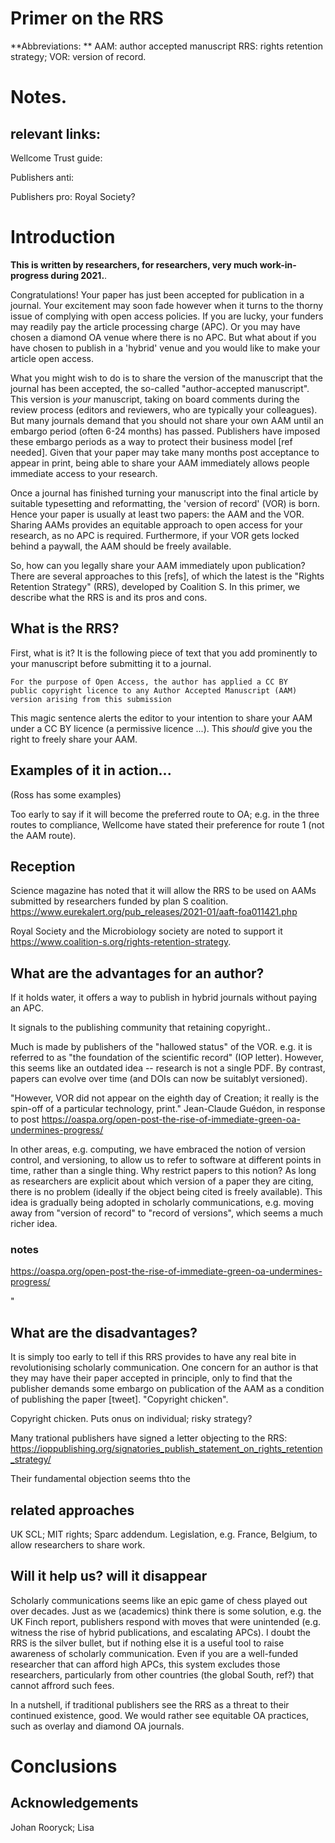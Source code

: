 # Primer on the RRS


**Abbreviations: ** 
AAM: author accepted manuscript
RRS: rights retention strategy; 
VOR: version of record.


# Notes.

## relevant links:

Wellcome Trust guide:

Publishers anti:

Publishers pro: Royal Society? 


# Introduction

**This is written by researchers, for researchers, very much
work-in-progress during 2021.**.

Congratulations!  Your paper has just been accepted for publication in
a journal.  Your excitement may soon fade however when it turns to the
thorny issue of complying with open access policies.  If you are
lucky, your funders may readily pay the article processing charge
(APC).  Or you may have chosen a diamond OA venue where there is no
APC.  But what about if you have chosen to publish in a 'hybrid' venue
and you would like to make your article open access.

What you might wish to do is to share the version of the manuscript
that the journal has been accepted, the so-called "author-accepted
manuscript".  This version is *your* manuscript, taking on board
comments during the review process (editors and reviewers, who are
typically your colleagues).  But many journals demand that you should
not share your own AAM until an embargo period (often 6-24 months) has
passed.  Publishers have imposed these embargo periods as a way to
protect their business model [ref needed].  Given that your paper may
take many months post acceptance to appear in print, being able to
share your AAM immediately allows people immediate access to your
research.

Once a journal has finished turning your manuscript into the final
article by suitable typesetting and reformatting, the 'version of
record' (VOR) is born. Hence your paper is usually at least two
papers: the AAM and the VOR.  Sharing AAMs provides an equitable
approach to open access for your research, as no APC is required.
Furthermore, if your VOR gets locked behind a paywall, the AAM should
be freely available.

So, how can you legally share your AAM immediately upon publication?
There are several approaches to this [refs], of which the latest is
the "Rights Retention Strategy" (RRS), developed by Coalition S.  In
this primer, we describe what the RRS is and its pros and cons.


## What is the RRS?


First, what is it?  It is the following piece of text that you add
prominently to your manuscript before submitting it to a journal.

    For the purpose of Open Access, the author has applied a CC BY
	public copyright licence to any Author Accepted Manuscript (AAM)
	version arising from this submission


This magic sentence alerts the editor to your intention to share your
AAM under a CC BY licence (a permissive licence ...).  This *should*
give you the right to freely share your AAM.


## Examples of it in action...

(Ross has some examples)

Too early to say if it will become the preferred route to OA; e.g. in
the three routes to compliance, Wellcome have stated their preference
for route 1 (not the AAM route).


## Reception



Science magazine has noted that it will allow the RRS to be used on
AAMs submitted by researchers funded by plan S coalition. 
<https://www.eurekalert.org/pub_releases/2021-01/aaft-foa011421.php>

Royal Society and the Microbiology  society are noted to support it
<https://www.coalition-s.org/rights-retention-strategy>.


## What are the advantages for an author?

If it holds water, it offers a way to publish in hybrid journals
without paying an APC.

It signals to the publishing community that retaining copyright..

Much is made by publishers of the "hallowed status" of the
VOR. e.g. it is referred to as "the foundation of the scientific
record" (IOP letter). However, this seems like an outdated idea --
research is not a single PDF.  By contrast, papers can evolve over
time (and DOIs can now be suitablyt versioned).  

"However, VOR did not appear on the eighth day of Creation; it really
is the spin-off of a particular technology, print." Jean-Claude
Guédon, in response to post <https://oaspa.org/open-post-the-rise-of-immediate-green-oa-undermines-progress/>


In other areas,
e.g. computing, we have embraced the notion of version control, and
versioning, to allow us to refer to software at different points in
time, rather than a single thing.  Why restrict papers to this notion?
As long as researchers are explicit about which version of a paper
they are citing, there is no problem (ideally if the object being
cited is freely available).  This idea is gradually being adopted in
scholarly communications, e.g. moving away from "version of record" to
"record of versions", which seems a much richer idea.


### notes
<https://oaspa.org/open-post-the-rise-of-immediate-green-oa-undermines-progress/>

"

## What are the disadvantages?

It is simply too early to tell if this RRS provides to have any real
bite in revolutionising scholarly communication.  One concern for an
author is that they may have their paper accepted in principle, only
to find that the publisher demands some embargo on publication of the
AAM as a condition of publishing the paper [tweet]. "Copyright
chicken".

Copyright chicken.  Puts onus on individual; risky strategy?

Many trational publishers have signed a letter objecting to the RRS:
<https://ioppublishing.org/signatories_publish_statement_on_rights_retention_strategy/>

Their fundamental objection seems thto the

## related approaches

UK SCL; MIT rights; Sparc addendum.  Legislation, e.g. France,
Belgium, to allow researchers to share work.


## Will it help us?  will it disappear

Scholarly communications seems like an epic game of chess played out
over decades.  Just as we (academics) think there is some solution,
e.g. the UK Finch report, publishers respond with moves that were
unintended (e.g. witness the rise of hybrid publications, and
escalating APCs).  I doubt the RRS is the silver bullet, but if
nothing else it is a useful tool to raise awareness of scholarly
communication.  Even if you are a well-funded researcher that can
afford high APCs, this system excludes those researchers, particularly
from other countries (the global South, ref?) that cannot affrord such
fees.

In a nutshell, if traditional publishers see the RRS as a threat to
their continued existence, good.  We would rather see equitable OA
practices, such as overlay and diamond OA journals.

# Conclusions


## Acknowledgements

Johan Rooryck; Lisa 



